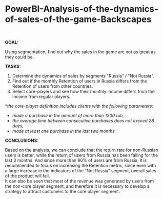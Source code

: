 # PowerBI-Analysis-of-the-dynamics-of-sales-of-the-game-Backscapes  

<br/>

**GOAL:**  

Using segmentation, find out why the sales in the game are not as great as they could be.  

**TASKS:**

1. Determine the dynamics of sales by segments "Russia" / "Not Russia".
2. Find out if the monthly Retention of users in Russia differs from the Retention of users from other countries.
3. Select core-players and see how their monthly income differs from the income from regular players.


**the core-player definition includes clients with the following parameters:*
- *made a purchase in the amount of more than 1200 rub,*
- *the average time between consecutive purchases does not exceed 28 days,*
- *made at least one purchase in the last two months*  

**CONCLUSIONS:**  

Based on the analysis, we can conclude that the return rate for non-Russian users is better, while the return of users from Russia has been falling for the last 3 months. And since more than 90% of users are from Russia, it is recommended to focus on increasing the Retention metric, since even with a large increase in the indicators of the “Not Russia” segment, overall sales of the product will fall.  
It can also be seen that most of the revenue was generated by users from the non-core player segment, and therefore it is necessary to develop a strategy to attract customers to the core player segment.  

<br/>
<br/>

